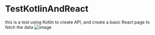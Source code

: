 # TestKotlinAndReact

this is a test using Kotlin to create API, and create a basic React page to fetch the data 
![image](https://github.com/yuleifan/TestKotlinAndReact/assets/42140258/7a649d37-47be-4fee-963b-71c53fd77c7c)
